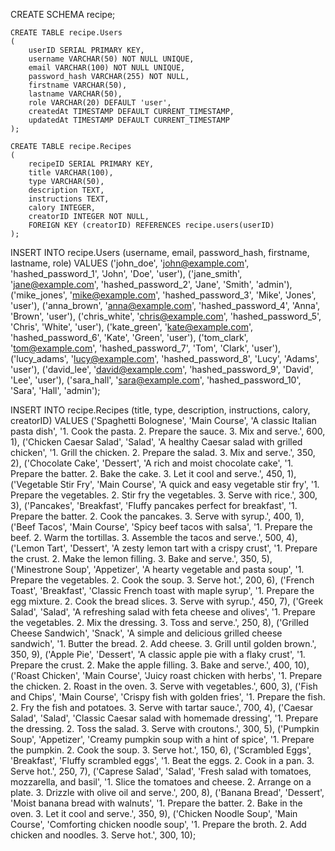 CREATE SCHEMA recipe;

    CREATE TABLE recipe.Users
    (
        userID SERIAL PRIMARY KEY,
        username VARCHAR(50) NOT NULL UNIQUE,
        email VARCHAR(100) NOT NULL UNIQUE,
        password_hash VARCHAR(255) NOT NULL,
        firstname VARCHAR(50),
        lastname VARCHAR(50),
        role VARCHAR(20) DEFAULT 'user',
        createdAt TIMESTAMP DEFAULT CURRENT_TIMESTAMP,
        updatedAt TIMESTAMP DEFAULT CURRENT_TIMESTAMP
    );

    CREATE TABLE recipe.Recipes
    (
        recipeID SERIAL PRIMARY KEY,
        title VARCHAR(100),
        type VARCHAR(50),
        description TEXT,
        instructions TEXT,
        calory INTEGER,
        creatorID INTEGER NOT NULL,
        FOREIGN KEY (creatorID) REFERENCES recipe.users(userID)
    );

INSERT INTO recipe.Users (username, email, password_hash, firstname, lastname, role)
VALUES 
('john_doe', 'john@example.com', 'hashed_password_1', 'John', 'Doe', 'user'),
('jane_smith', 'jane@example.com', 'hashed_password_2', 'Jane', 'Smith', 'admin'),
('mike_jones', 'mike@example.com', 'hashed_password_3', 'Mike', 'Jones', 'user'),
('anna_brown', 'anna@example.com', 'hashed_password_4', 'Anna', 'Brown', 'user'),
('chris_white', 'chris@example.com', 'hashed_password_5', 'Chris', 'White', 'user'),
('kate_green', 'kate@example.com', 'hashed_password_6', 'Kate', 'Green', 'user'),
('tom_clark', 'tom@example.com', 'hashed_password_7', 'Tom', 'Clark', 'user'),
('lucy_adams', 'lucy@example.com', 'hashed_password_8', 'Lucy', 'Adams', 'user'),
('david_lee', 'david@example.com', 'hashed_password_9', 'David', 'Lee', 'user'),
('sara_hall', 'sara@example.com', 'hashed_password_10', 'Sara', 'Hall', 'admin');

INSERT INTO recipe.Recipes (title, type, description, instructions, calory, creatorID)
VALUES
('Spaghetti Bolognese', 'Main Course', 'A classic Italian pasta dish', '1. Cook the pasta. 2. Prepare the sauce. 3. Mix and serve.', 600, 1),
('Chicken Caesar Salad', 'Salad', 'A healthy Caesar salad with grilled chicken', '1. Grill the chicken. 2. Prepare the salad. 3. Mix and serve.', 350, 2),
('Chocolate Cake', 'Dessert', 'A rich and moist chocolate cake', '1. Prepare the batter. 2. Bake the cake. 3. Let it cool and serve.', 450, 1),
('Vegetable Stir Fry', 'Main Course', 'A quick and easy vegetable stir fry', '1. Prepare the vegetables. 2. Stir fry the vegetables. 3. Serve with rice.', 300, 3),
('Pancakes', 'Breakfast', 'Fluffy pancakes perfect for breakfast', '1. Prepare the batter. 2. Cook the pancakes. 3. Serve with syrup.', 400, 1),
('Beef Tacos', 'Main Course', 'Spicy beef tacos with salsa', '1. Prepare the beef. 2. Warm the tortillas. 3. Assemble the tacos and serve.', 500, 4),
('Lemon Tart', 'Dessert', 'A zesty lemon tart with a crispy crust', '1. Prepare the crust. 2. Make the lemon filling. 3. Bake and serve.', 350, 5),
('Minestrone Soup', 'Appetizer', 'A hearty vegetable and pasta soup', '1. Prepare the vegetables. 2. Cook the soup. 3. Serve hot.', 200, 6),
('French Toast', 'Breakfast', 'Classic French toast with maple syrup', '1. Prepare the egg mixture. 2. Cook the bread slices. 3. Serve with syrup.', 450, 7),
('Greek Salad', 'Salad', 'A refreshing salad with feta cheese and olives', '1. Prepare the vegetables. 2. Mix the dressing. 3. Toss and serve.', 250, 8),
('Grilled Cheese Sandwich', 'Snack', 'A simple and delicious grilled cheese sandwich', '1. Butter the bread. 2. Add cheese. 3. Grill until golden brown.', 350, 9),
('Apple Pie', 'Dessert', 'A classic apple pie with a flaky crust', '1. Prepare the crust. 2. Make the apple filling. 3. Bake and serve.', 400, 10),
('Roast Chicken', 'Main Course', 'Juicy roast chicken with herbs', '1. Prepare the chicken. 2. Roast in the oven. 3. Serve with vegetables.', 600, 3),
('Fish and Chips', 'Main Course', 'Crispy fish with golden fries', '1. Prepare the fish. 2. Fry the fish and potatoes. 3. Serve with tartar sauce.', 700, 4),
('Caesar Salad', 'Salad', 'Classic Caesar salad with homemade dressing', '1. Prepare the dressing. 2. Toss the salad. 3. Serve with croutons.', 300, 5),
('Pumpkin Soup', 'Appetizer', 'Creamy pumpkin soup with a hint of spice', '1. Prepare the pumpkin. 2. Cook the soup. 3. Serve hot.', 150, 6),
('Scrambled Eggs', 'Breakfast', 'Fluffy scrambled eggs', '1. Beat the eggs. 2. Cook in a pan. 3. Serve hot.', 250, 7),
('Caprese Salad', 'Salad', 'Fresh salad with tomatoes, mozzarella, and basil', '1. Slice the tomatoes and cheese. 2. Arrange on a plate. 3. Drizzle with olive oil and serve.', 200, 8),
('Banana Bread', 'Dessert', 'Moist banana bread with walnuts', '1. Prepare the batter. 2. Bake in the oven. 3. Let it cool and serve.', 350, 9),
('Chicken Noodle Soup', 'Main Course', 'Comforting chicken noodle soup', '1. Prepare the broth. 2. Add chicken and noodles. 3. Serve hot.', 300, 10);
